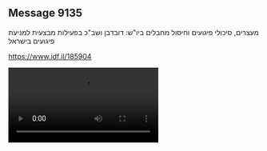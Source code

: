 ## Message 9135

מעצרים, סיכולי פיגועים וחיסול מחבלים ביו"ש:
דובדבן ושב"כ בפעילות מבצעית 
למניעת פיגועים בישראל
 

https://www.idf.il/185904

![Video](./9135/9135_media.mp4)
